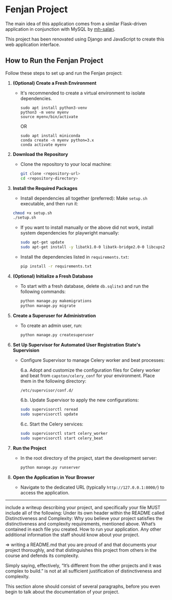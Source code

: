 # Fenjan Project

The main idea of this application comes from a similar Flask-driven application in conjunction with MySQL by [mh-salari](https://github.com/mh-salari).

This project has been renovated using Django and JavaScript to create this web application interface.

## How to Run the Fenjan Project

Follow these steps to set up and run the Fenjan project:

1. **(Optional) Create a Fresh Environment**

   - It's recommended to create a virtual environment to isolate dependencies.
     ```sudo apt update
     sudo apt install python3-venv
     python3 -m venv myenv
     source myenv/bin/activate
     ```
     OR
     ```sudo apt update
     sudo apt install miniconda
     conda create -n myenv python=3.x
     conda activate myenv
     ```

2. **Download the Repository**

   - Clone the repository to your local machine:
     ```sh
     git clone <repository-url>
     cd <repository-directory>
     ```

3. **Install the Required Packages**

   - Install dependencies all together (preferred):
     Make `setup.sh` executable, and then run it:

   ```sh
   chmod +x setup.sh
   ./setup.sh
   ```

   - If you want to install manually or the above did not work, install system dependencies for playwright manually:

     ```sh
     sudo apt-get update
     sudo apt-get install -y libatk1.0-0 libatk-bridge2.0-0 libcups2 libatspi2.0-0 libxcomposite1 libxdamage1 libxfixes3 libxrandr2 libgbm1 libpango-1.0-0 libcairo2 libasound2
     ```

   - Install the dependencies listed in `requirements.txt`:
     ```sh
     pip install -r requirements.txt
     ```

4. **(Optional) Initialize a Fresh Database**

   - To start with a fresh database, delete `db.sqlite3` and run the following commands:
     ```sh
     python manage.py makemigrations
     python manage.py migrate
     ```

5. **Create a Superuser for Administration**

   - To create an admin user, run:
     ```sh
     python manage.py createsuperuser
     ```

6. **Set Up Supervisor for Automated User Registration State's Supervision**

   - Configure Supervisor to manage Celery worker and beat processes:

     6.a. Adopt and customize the configuration files for Celery worker and beat from `capston/celery_conf` for your environment. Place them in the following directory:

     ```sh
     /etc/supervisor/conf.d/
     ```

     6.b. Update Supervisor to apply the new configurations:

     ```sh
     sudo supervisorctl reread
     sudo supervisorctl update
     ```

     6.c. Start the Celery services:

     ```sh
     sudo supervisorctl start celery_worker
     sudo supervisorctl start celery_beat
     ```

7. **Run the Project**

   - In the root directory of the project, start the development server:
     ```sh
     python manage.py runserver
     ```

8. **Open the Application in Your Browser**
   - Navigate to the dedicated URL (typically `http://127.0.0.1:8000/`) to access the application.

---

include a writeup describing your project, and
specifically your file MUST include all of the following:
Under its own header within the README called Distinctiveness and Complexity:
Why you believe your project satisfies the distinctiveness and complexity requirements, mentioned above.
What’s contained in each file you created.
How to run your application.
Any other additional information the staff should know about your project.

=>
writing a README.md that you are proud of and that documents your project thoroughly, and that distinguishes this project from others in the course and defends its complexity.

Simply saying, effectively, “It’s different from the other projects and it was complex to build.” is not at all sufficient justification of distinctiveness and complexity.

This section alone should consist of several paragraphs, before you even begin to talk about the documentation of your project.
